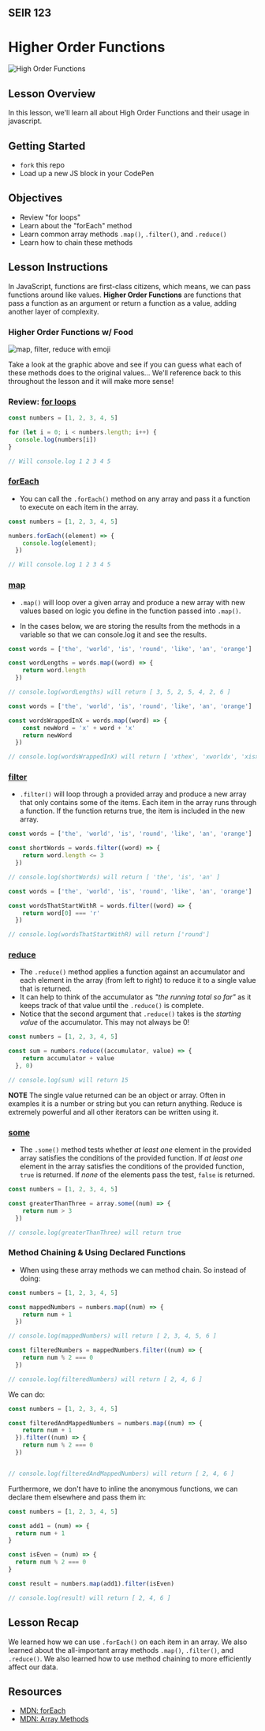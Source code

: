 ## SEIR 123

# Higher Order Functions

![High Order Functions](https://miro.medium.com/max/812/1*-kjr_j7fmoQNIGLf8eZIgw.jpeg)

## Lesson Overview

In this lesson, we'll learn all about High Order Functions and their usage in javascript.

## Getting Started

- `fork` this repo
- Load up a new JS block in your CodePen

## Objectives

- Review "for loops"
- Learn about the "forEach" method
- Learn common array methods `.map()`, `.filter()`, and `.reduce()`
- Learn how to chain these methods

## Lesson Instructions

In JavaScript, functions are first-class citizens, which means, we can pass functions around like values. **Higher Order Functions** are functions that pass a function as an argument or return a function as a value, adding another layer of complexity.

### Higher Order Functions w/ Food

![map, filter, reduce with emoji](https://i.redd.it/yf7rw3pjiapx.jpg)

Take a look at the graphic above and see if you can guess what each of these methods does to the original values... We'll reference back to this throughout the lesson and it will make more sense!

### Review: [for loops](https://developer.mozilla.org/en-US/docs/Web/JavaScript/Reference/Statements/for)

```js
const numbers = [1, 2, 3, 4, 5]

for (let i = 0; i < numbers.length; i++) {
  console.log(numbers[i])
}

// Will console.log 1 2 3 4 5
```

### [forEach](https://developer.mozilla.org/en-US/docs/Web/JavaScript/Reference/Global_Objects/Array/forEach)

- You can call the `.forEach()` method on any array and pass it a function to execute on each item in the array.

```js
const numbers = [1, 2, 3, 4, 5]

numbers.forEach((element) => {
    console.log(element);
  })

// Will console.log 1 2 3 4 5
```

### [map](https://developer.mozilla.org/en-US/docs/Web/JavaScript/Reference/Global_Objects/Array/map)

- `.map()` will loop over a given array and produce a new array with new values based on logic you define in the function passed into `.map()`.

- In the cases below, we are storing the results from the methods in a variable so that we can console.log it and see the results.

```js
const words = ['the', 'world', 'is', 'round', 'like', 'an', 'orange']

const wordLengths = words.map((word) => {
    return word.length
  })

// console.log(wordLengths) will return [ 3, 5, 2, 5, 4, 2, 6 ]
```

```js
const words = ['the', 'world', 'is', 'round', 'like', 'an', 'orange']

const wordsWrappedInX = words.map((word) => {
    const newWord = 'x' + word + 'x'
    return newWord
  })

// console.log(wordsWrappedInX) will return [ 'xthex', 'xworldx', 'xisx', 'xroundx', 'xlikex', 'xanx', 'xorangex' ]
```

### [filter](https://developer.mozilla.org/en-US/docs/Web/JavaScript/Reference/Global_Objects/Array/filter)

- `.filter()` will loop through a provided array and produce a new array that only contains some of the items. Each item in the array runs through a function. If the function returns true, the item is included in the new array.

```js
const words = ['the', 'world', 'is', 'round', 'like', 'an', 'orange']

const shortWords = words.filter((word) => {
    return word.length <= 3
  })

// console.log(shortWords) will return [ 'the', 'is', 'an' ]
```

```js
const words = ['the', 'world', 'is', 'round', 'like', 'an', 'orange']

const wordsThatStartWithR = words.filter((word) => {
    return word[0] === 'r'
  })

// console.log(wordsThatStartWithR) will return ['round']
```

### [reduce](https://developer.mozilla.org/en-US/docs/Web/JavaScript/Reference/Global_Objects/Array/Reduce)

- The `.reduce()` method applies a function against an accumulator and each element in the array (from left to right) to reduce it to a single value that is returned.
- It can help to think of the accumulator as *"the running total so far"* as it keeps track of that value until the `.reduce()` is complete.
- Notice that the second argument that `.reduce()` takes is the *starting value* of the accumulator. This may not always be 0!

```js
const numbers = [1, 2, 3, 4, 5]

const sum = numbers.reduce((accumulator, value) => {
    return accumulator + value
  }, 0)

// console.log(sum) will return 15
```

**NOTE** The single value returned can be an object or array. Often in examples it is a number or string but you can return anything. Reduce is extremely powerful and all other iterators can be written using it.

### [some](https://developer.mozilla.org/en-US/docs/Web/JavaScript/Reference/Global_Objects/Array/some)

- The `.some()` method tests whether *at least one* element in the provided array satisfies the conditions of the provided function. If *at least one* element in the array satisfies the conditions of the provided function, `true` is returned.  If *none* of the elements pass the test, `false` is returned.

```js
const numbers = [1, 2, 3, 4, 5]

const greaterThanThree = array.some((num) => {
    return num > 3
  })

// console.log(greaterThanThree) will return true
```

### Method Chaining & Using Declared Functions

- When using these array methods we can method chain. So instead of doing:

```js
const numbers = [1, 2, 3, 4, 5]

const mappedNumbers = numbers.map((num) => {
    return num + 1
  })

// console.log(mappedNumbers) will return [ 2, 3, 4, 5, 6 ]

const filteredNumbers = mappedNumbers.filter((num) => {
    return num % 2 === 0
  })

// console.log(filteredNumbers) will return [ 2, 4, 6 ]
```

We can do:

```js
const numbers = [1, 2, 3, 4, 5]

const filteredAndMappedNumbers = numbers.map((num) => {
    return num + 1
  }).filter((num) => {
    return num % 2 === 0
  })


// console.log(filteredAndMappedNumbers) will return [ 2, 4, 6 ]
```

Furthermore, we don't have to inline the anonymous functions, we can declare them elsewhere and pass them in:

```js
const numbers = [1, 2, 3, 4, 5]

const add1 = (num) => {
  return num + 1
}

const isEven = (num) => {
  return num % 2 === 0
}

const result = numbers.map(add1).filter(isEven)

// console.log(result) will return [ 2, 4, 6 ]
```

## Lesson Recap

We learned how we can use `.forEach()` on each item in an array. We also learned about the all-important array methods `.map()`, `.filter()`, and `.reduce()`. We also learned how to use method chaining to more efficiently affect our data.

## Resources

- [MDN: forEach](https://developer.mozilla.org/en-US/docs/Web/JavaScript/Reference/Global_Objects/Array/forEach)
- [MDN: Array Methods](https://developer.mozilla.org/en-US/docs/Web/JavaScript/Reference/Global_Objects/Array#)
